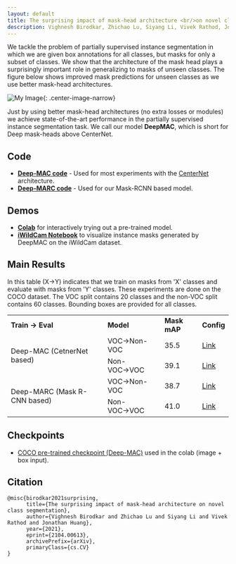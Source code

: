 ```yaml
---
layout: default
title: The surprising impact of mask-head architecture <br/>on novel class segmentation
description: Vighnesh Birodkar, Zhichao Lu, Siyang Li, Vivek Rathod, Jonathan Huang</br>Google
---
```



We tackle the problem of partially supervised instance segmentation in which we
are given box annotations for all classes, but masks for only a subset of
classes. We show that the architecture of the mask head plays a surprisingly
important role in generalizing to masks of unseen classes. The figure below
shows improved mask predictions for unseen classes as we use better mask-head
architectures.

![My Image]({{site.url}}/{{site.baseurl}}/assets/mask_improvement.png){: .center-image-narrow}

Just by using better mask-head architectures (no extra losses or modules) we
achieve state-of-the-art performance in the partially supervised instance
segmentation task. We call our model **DeepMAC**, which is short for Deep
mask-heads above CenterNet.

## Code

*   [**Deep-MAC code**](https://github.com/tensorflow/models/blob/master/research/object_detection/g3doc/deepmac.md) -
    Used for most experiments with the
    [CenterNet](https://arxiv.org/abs/1904.07850) architecture.
*   [**Deep-MARC code**](https://github.com/tensorflow/models/tree/master/official/vision/beta/projects/deepmac_maskrcnn) -
    Used for our Mask-RCNN based model.

## Demos
*   [**Colab**](https://github.com/tensorflow/models/tree/master/research/object_detection/colab_tutorials/deepmac_colab.ipynb)
    for interactively trying out a pre-trained model.
*   [**iWildCam Notebook**](https://www.kaggle.com/vighneshbgoogle/iwildcam-visualize-instance-masks)
    to visualize instance masks generated by DeepMAC on the iWildCam dataset.

## Main Results

In this table (X&#8594;Y) indicates that we train on masks from 'X' classes and
evaluate with masks from 'Y' classes. These experiments are done on the COCO
dataset. The VOC split contains 20 classes and the non-VOC split contains 60
classes. Bounding boxes are provided for all classes.

<table>
  <tr>
    <td> <b>Train &#8594; Eval </b></td>
    <td> <b>Model </b></td>
    <td> <b>Mask mAP </b></td>
    <td> <b>Config </b></td>
  </tr>
  <tr>
    <td rowspan="2">Deep-MAC (CetnerNet based)</td>
    <td> VOC&#8594;Non-VOC </td>
    <td> 35.5 </td>
    <td>
      <a href="https://github.com/tensorflow/models/blob/master/research/object_detection/configs/tf2/center_net_deepmac_1024x1024_voc_only_tpu-128.config"> 
        Link</a>
    </td>
  </tr>
  <tr>
    <td> Non-VOC&#8594;VOC </td>
    <td> 39.1 </td>
    <td>
      <a href="https://github.com/tensorflow/models/blob/master/research/object_detection/configs/tf2/center_net_deepmac_1024x1024_non_voc_only_tpu-128.config"> 
        Link</a>
    </td>
  </tr>
  <tr>
    <td rowspan="2">Deep-MARC (Mask R-CNN based)</td>
    <td> VOC&#8594;Non-VOC </td>
    <td> 38.7 </td>
    <td>
     <a href="https://github.com/tensorflow/models/blob/master/official/vision/beta/projects/deepmac_maskrcnn/configs/experiments/deep_mask_head_rcnn_voc_spinenet143_hg52.yaml">
       Link </a>
    </td>
  </tr>
  <tr>
    <td> Non-VOC&#8594;VOC </td>
    <td> 41.0 </td>
    <td>
     <a href="https://github.com/tensorflow/models/blob/master/official/vision/beta/projects/deepmac_maskrcnn/configs/experiments/deep_mask_head_rcnn_nonvoc_spinenet143_hg52.yaml">
       Link </a>
    </td>
  </tr>
</table>


## Checkpoints

*   [COCO pre-trained checkpoint (Deep-MAC)](http://download.tensorflow.org/models/object_detection/tf2/20210329/deepmac_1024x1024_coco17.tar.gz) used in the colab (image + box input).


## Citation
```
@misc{birodkar2021surprising,
      title={The surprising impact of mask-head architecture on novel class segmentation}, 
      author={Vighnesh Birodkar and Zhichao Lu and Siyang Li and Vivek Rathod and Jonathan Huang},
      year={2021},
      eprint={2104.00613},
      archivePrefix={arXiv},
      primaryClass={cs.CV}
}
```
